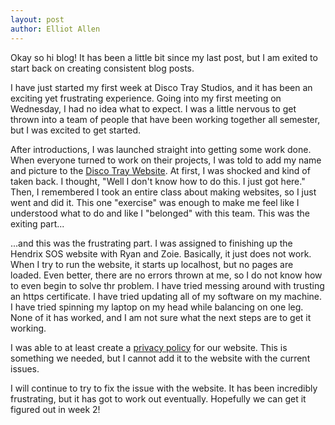 ```yaml
---
layout: post
author: Elliot Allen
---
```


Okay so hi blog! It has been a little bit since my last post, but I am exited to start back on creating consistent blog posts. 

I have just started my first week at Disco Tray Studios, and it has been an exciting yet frustrating experience. Going into my first meeting on Wednesday, I had no idea what to expect. I was a little nervous to get thrown into a team of people that have been working together all semester, but I was excited to get started. 

After introductions, I was launched straight into getting some work done. When everyone turned to work on their projects, I was told to add my name and picture to the [Disco Tray Website](https://discotraystudios.github.io). At first, I was shocked and kind of taken back. I thought, "Well I don't know how to do this. I just got here." Then, I remembered I took an entire class about making websites, so I just went and did it. This one "exercise" was enough to make me feel like I understood what to do and like I "belonged" with this team. This was the exiting part...

...and this was the frustrating part. I was assigned to finishing up the Hendrix SOS website with Ryan and Zoie. Basically, it just does not work. When I try to run the website, it starts up localhost, but no pages are loaded. Even better, there are no errors thrown at me, so I do not know how to even begin to solve thr problem. I have tried messing around with trusting an https certificate. I have tried updating all of my software on my machine. I have tried spinning my laptop on my head while balancing on one leg. None of it has worked, and I am not sure what the next steps are to get it working.

I was able to at least create a [privacy policy](https://app.termsfeed.com/download/237aa97b-d09c-44c0-b167-567ab24838ec) for our website. This is something we needed, but I cannot add it to the website with the current issues. 

I will continue to try to fix the issue with the website. It has been incredibly frustrating, but it has got to work out eventually. Hopefully we can get it figured out in week 2!